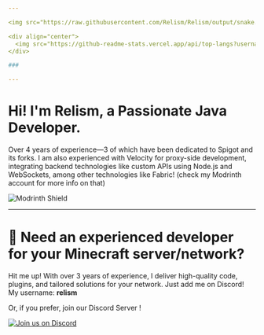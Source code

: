 ```yaml
---

<img src="https://raw.githubusercontent.com/Relism/Relism/output/snake.svg" alt="Snake animation" />

<div align="center">
  <img src="https://github-readme-stats.vercel.app/api/top-langs?username=Relism&locale=en&hide_title=false&layout=compact&card_width=320&langs_count=5&theme=github_dark&hide_border=false&order=2&custom_title=My%20most%20used%20languages%20" height="150" alt="languages graph"  />
</div>

###

---
```


# Hi! I'm Relism, a Passionate Java Developer.

Over 4 years of experience—3 of which have been dedicated to Spigot and its forks. I am also experienced with Velocity for proxy-side development, integrating backend technologies like custom APIs using Node.js and WebSockets, among other technologies like Fabric! (check my Modrinth account for more info on that)

![Modrinth Shield](https://img.shields.io/badge/dynamic/json?url=https%3A%2F%2Fapi.modrinth.com%2Fv2%2Fuser%2FRelism%2Fprojects&query=%24.length&style=for-the-badge&label=Modrinth%20Projects&link=https%3A%2F%2Fmodrinth.com%2Fuser%2FRelism&logo=modrinth&color=00AF5C)

---

# 🚀 Need an experienced developer for your Minecraft server/network?

Hit me up! With over 3 years of experience, I deliver high-quality code, plugins, and tailored solutions for your network. Just add me on Discord! My username: **relism**

Or, if you prefer, join our Discord Server !

<div class="discord-container">
    <a class="discord-widget" href="https://discord.gg/myAxAf7fCP" title="Join us on Discord">
        <img src="https://discordapp.com/api/guilds/1229039396578263060/embed.png?style=banner3" alt="Join us on Discord">
    </a>
</div>
